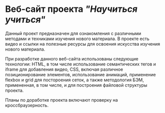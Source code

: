 # Веб-сайт проекта *"Научиться учиться"* 

Данный проект предназначен для ознакомления с различными методами и техниками изучения нового материала. 
В проекте есть видео и ссылки на полезные ресурсы для освоения искусства изучения нового материала. 

При разработке данного веб-сайта использованы следующие технологии: HTML, в том числе использование семантических тегов и iframe для добавления видео, CSS, включая различное позиционирование элементов, использование анимаций, применение flexbox и grid для постороения сеток, а также методология БЭМ, примененная, в том числе, и для построения файловой структуры проекта. 

Планы по доработке проекта включают проверку на кроссбраузерность.  